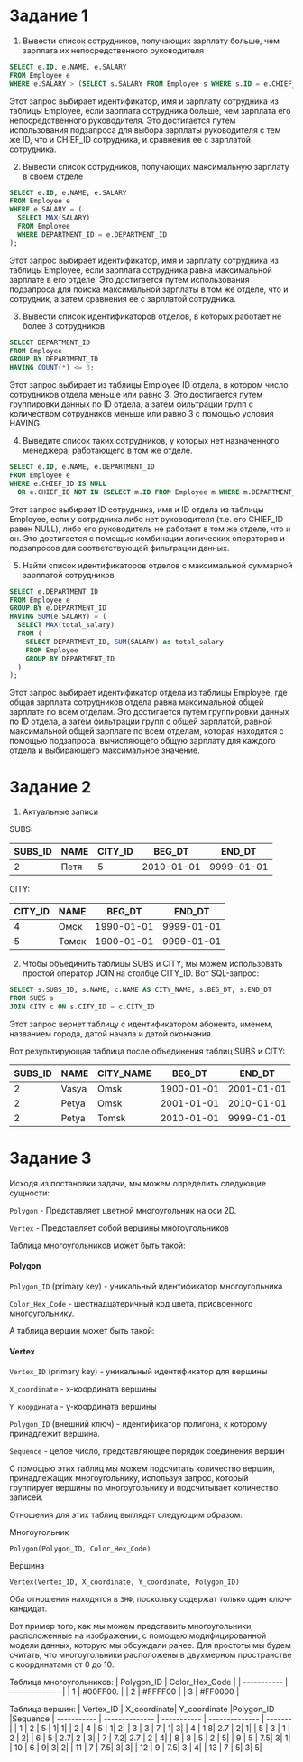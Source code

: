 # Задание 1

1. Вывести список сотрудников, получающих зарплату больше, чем зарплата их непосредственного руководителя
```sql
SELECT e.ID, e.NAME, e.SALARY
FROM Employee e
WHERE e.SALARY > (SELECT s.SALARY FROM Employee s WHERE s.ID = e.CHIEF_ID);
```
Этот запрос выбирает идентификатор, имя и зарплату сотрудника из таблицы Employee, если зарплата сотрудника больше, чем зарплата его непосредственного руководителя. Это достигается путем использования подзапроса для выбора зарплаты руководителя с тем же ID, что и CHIEF_ID сотрудника, и сравнения ее с зарплатой сотрудника.

2. Вывести список сотрудников, получающих максимальную зарплату в своем отделе
```sql
SELECT e.ID, e.NAME, e.SALARY
FROM Employee e
WHERE e.SALARY = (
  SELECT MAX(SALARY)
  FROM Employee
  WHERE DEPARTMENT_ID = e.DEPARTMENT_ID
);
```
Этот запрос выбирает идентификатор, имя и зарплату сотрудника из таблицы Employee, если зарплата сотрудника равна максимальной зарплате в его отделе. Это достигается путем использования подзапроса для поиска максимальной зарплаты в том же отделе, что и сотрудник, а затем сравнения ее с зарплатой сотрудника.

3. Вывести список идентификаторов отделов, в которых работает не более 3 сотрудников
```sql
SELECT DEPARTMENT_ID
FROM Employee
GROUP BY DEPARTMENT_ID
HAVING COUNT(*) <= 3;
```
Этот запрос выбирает из таблицы Employee ID отдела, в котором число сотрудников отдела меньше или равно 3. Это достигается путем группировки данных по ID отдела, а затем фильтрации групп с количеством сотрудников меньше или равно 3 с помощью условия HAVING.

4. Выведите список таких сотрудников, у которых нет назначенного менеджера, работающего в том же отделе.
```sql
SELECT e.ID, e.NAME, e.DEPARTMENT_ID
FROM Employee e
WHERE e.CHIEF_ID IS NULL
  OR e.CHIEF_ID NOT IN (SELECT m.ID FROM Employee m WHERE m.DEPARTMENT_ID = e.DEPARTMENT_ID);
```
Этот запрос выбирает ID сотрудника, имя и ID отдела из таблицы Employee, если у сотрудника либо нет руководителя (т.е. его CHIEF_ID равен NULL), либо его руководитель не работает в том же отделе, что и он. Это достигается с помощью комбинации логических операторов и подзапросов для соответствующей фильтрации данных.

5. Найти список идентификаторов отделов с максимальной суммарной зарплатой сотрудников
```sql
SELECT e.DEPARTMENT_ID
FROM Employee e
GROUP BY e.DEPARTMENT_ID
HAVING SUM(e.SALARY) = (
  SELECT MAX(total_salary)
  FROM (
    SELECT DEPARTMENT_ID, SUM(SALARY) as total_salary
    FROM Employee
    GROUP BY DEPARTMENT_ID
  )
);
```
Этот запрос выбирает идентификатор отдела из таблицы Employee, где общая зарплата сотрудников отдела равна максимальной общей зарплате по всем отделам. Это достигается путем группировки данных по ID отдела, а затем фильтрации групп с общей зарплатой, равной максимальной общей зарплате по всем отделам, которая находится с помощью подзапроса, вычисляющего общую зарплату для каждого отдела и выбирающего максимальное значение.

# Задание 2

1. Актуальные записи 

SUBS:

| SUBS_ID | NAME  | CITY_ID | BEG_DT   | END_DT   |
| ------- | ----- | ------- | -------- | -------- |
| 2       | Петя | 5       | 2010-01-01 | 9999-01-01 |

CITY:

| CITY_ID | NAME    | BEG_DT   | END_DT   |
| ------- | ------- | -------- | -------- |
| 4       | Омск    | 1990-01-01 | 9999-01-01 |
| 5       | Томск   | 1900-01-01 | 9999-01-01 |

2. Чтобы объединить таблицы SUBS и CITY, мы можем использовать простой оператор JOIN на столбце CITY_ID. Вот SQL-запрос:

```sql
SELECT s.SUBS_ID, s.NAME, c.NAME AS CITY_NAME, s.BEG_DT, s.END_DT
FROM SUBS s
JOIN CITY c ON s.CITY_ID = c.CITY_ID
```

Этот запрос вернет таблицу с идентификатором абонента, именем, названием города, датой начала и датой окончания.

Вот результирующая таблица после объединения таблиц SUBS и CITY:

| SUBS_ID	| NAME    | CITY_NAME | BEG_DT      | END_DT     |
| ------- | ------- | --------- | ----------- | ---------- |
| 2      	| Vasya 	| Omsk    	| 1900-01-01	| 2001-01-01 |
| 2	      | Petya	  | Omsk	    | 2001-01-01	| 2010-01-01 |
| 2	      | Petya	  | Tomsk	    | 2010-01-01	| 9999-01-01 |

# Задание 3

Исходя из постановки задачи, мы можем определить следующие сущности:

`Polygon` - Представляет цветной многоугольник на оси 2D.

`Vertex` - Представляет собой вершины многоугольников

Таблица многоугольников может быть такой:

#### Polygon

`Polygon_ID` (primary key) - уникальный идентификатор многоугольника

`Color_Hex_Code` - шестнадцатеричный код цвета, присвоенного многоугольнику.

А таблица вершин может быть такой:

#### Vertex

`Vertex_ID` (primary key) - уникальный идентификатор для вершины

`X_coordinate` - x-координата вершины

`Y_координата` - y-координата вершины

`Polygon_ID` (внешний ключ) - идентификатор полигона, к которому принадлежит вершина.

`Sequence` - целое число, представляющее порядок соединения вершин


С помощью этих таблиц мы можем подсчитать количество вершин, принадлежащих многоугольнику, используя запрос, который группирует вершины по многоугольнику и подсчитывает количество записей.

Отношения для этих таблиц выглядят следующим образом:

Многоугольник

`Polygon(Polygon_ID, Color_Hex_Code)`

Вершина

`Vertex(Vertex_ID, X_coordinate, Y_coordinate, Polygon_ID)`

Оба отношения находятся в `ЗНФ`, поскольку содержат только один ключ-кандидат.

Вот пример того, как мы можем представить многоугольники, расположенные на изображении, с помощью модифицированной модели данных, которую мы обсуждали ранее. Для простоты мы будем считать, что многоугольники расположены в двухмерном пространстве с координатами от 0 до 10.

Таблица многоугольников:
| Polygon_ID	| Color_Hex_Code |
| ----------- | -------------- |
| 1           | #00FF00.       |
| 2	          | #FFFF00        |
| 3	          | #FF0000        |

Таблица вершин:
| Vertex_ID	 | X_coordinate|	Y_coordinate	|Polygon_ID	|Sequence
| ----------- | -------------- | ----------- | -------------- | ------- |
| 1	| 2	| 5	| 1| 	1| 
| 2	| 4	| 5	| 1| 	2| 
| 3	| 3	| 7	| 1| 	3| 
| 4	| 1.8| 	2.7	| 2| 	1| 
| 5	| 3	| 1	| 2	| 2| 
| 6	| 5	| 2.7| 	2	| 3| 
| 7	| 7.2| 	2.7	| 2	| 4| 
| 8	| 8	| 5	| 2	| 5| 
| 9	| 5	| 7.5| 	3| 	1| 
| 10	| 6	| 9| 	3| 	2| 
| 11	| 7	| 7.5| 	3| 	3| 
| 12	| 9	| 7.5| 	3	| 4| 
| 13	| 7	| 5| 	3| 	5| 
